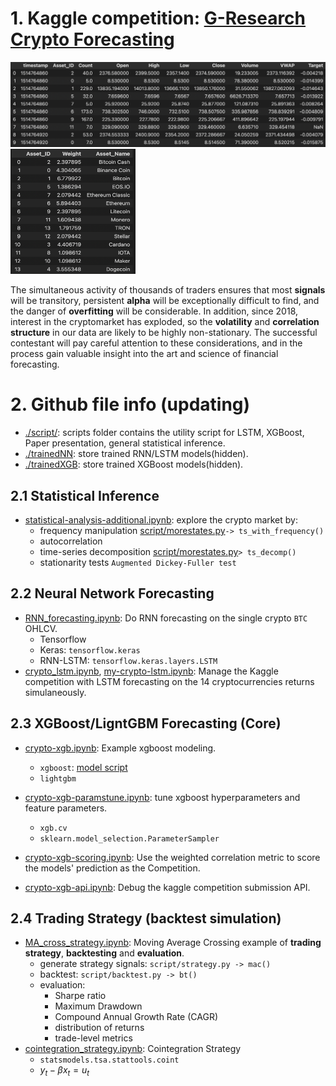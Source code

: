 # 1. Kaggle competition: [G-Research Crypto Forecasting](https://www.kaggle.com/c/g-research-crypto-forecasting/overview)


![Data Frame preview](./pic/datapic.png)
<img src="./pic/assetlist.png" alt="Asset List" width="200" height="200"/>

The simultaneous activity of thousands of traders ensures that most **signals** will be transitory, persistent **alpha** will be exceptionally difficult to find, and the danger of **overfitting** will be considerable. In addition, since 2018, interest in the cryptomarket has exploded, so the **volatility** and **correlation structure** in our data are likely to be highly non-stationary. The successful contestant will pay careful attention to these considerations, and in the process gain valuable insight into the art and science of financial forecasting.

# 2. Github file info (updating)  

- [./script/](./script): scripts folder contains the utility script for LSTM, XGBoost, Paper presentation, general statistical inference.
- [./trainedNN](./trainedNN): store trained RNN/LSTM models(hidden).  
- [./trainedXGB](./trainedXGB): store trained XGBoost models(hidden).  


## 2.1 Statistical Inference  

- [statistical-analysis-additional.ipynb](./statistical-analysis-additional.ipynb): explore the crypto market by:   
  - frequency manipulation [script/morestates.py](./script/morestats.py)`-> ts_with_frequency()`
  - autocorrelation
  - time-series decomposition [script/morestates.py](./script/morestats.py)`> ts_decomp()`
  - stationarity tests `Augmented Dickey-Fuller test` 

## 2.2 Neural Network Forecasting  

- [RNN_forecasting.ipynb](./RNN_forecasting.ipynb): Do RNN forecasting on the single crypto `BTC` OHLCV.  
  - Tensorflow
  - Keras: `tensorflow.keras`
  - RNN-LSTM: `tensorflow.keras.layers.LSTM`
- [crypto_lstm.ipynb](./crypto_lstm.ipynb), [my-crypto-lstm.ipynb](./my-crypto-lstm.ipynb): Manage the Kaggle competition with LSTM forecasting on the 14 cryptocurrencies returns simulaneously.

## 2.3 XGBoost/LigntGBM Forecasting (Core)  
- [crypto-xgb.ipynb](./crypto-xgb.ipynb): Example xgboost modeling.
  - `xgboost`: [model script](./script/XGB/xgbmodel.py)
  - `lightgbm`

- [crypto-xgb-paramstune.ipynb](./crypto-xgb-paramstune.ipynb): tune xgboost hyperparameters and feature parameters.
  - `xgb.cv`
  - `sklearn.model_selection.ParameterSampler`
- [crypto-xgb-scoring.ipynb](./crypto-xgb-scoring.ipynb): Use the weighted correlation metric to score the models' prediction as the Competition.
- [crypto-xgb-api.ipynb](./crypto-xgb-api.ipynb): Debug the kaggle competition submission API.
## 2.4 Trading Strategy (backtest simulation)  

- [MA_cross_strategy.ipynb](./MA_cross_strategy.ipynb): Moving Average Crossing example of **trading strategy**, **backtesting** and **evaluation**.
  - generate strategy signals: `script/strategy.py -> mac()`
  - backtest: `script/backtest.py -> bt()`
  - evaluation:  
    - Sharpe ratio
    - Maximum Drawdown
    - Compound Annual Growth Rate (CAGR)      
    - distribution of returns
    - trade-level metrics
- [cointegration_strategy.ipynb](./cointegration_strategy.ipynb): Cointegration Strategy
  - `statsmodels.tsa.stattools.coint`
  - $y_{t}-\beta x_{t}=u_{t}$  